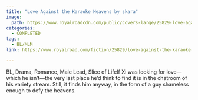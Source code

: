 ```yaml
---
title: "Love Against the Karaoke Heavens by skara"
image:
  path: https://www.royalroadcdn.com/public/covers-large/25829-love-against-the-karaoke-heavens.jpg
categories:
  - COMPLETED
tags:
  - BL/MLM
link: https://www.royalroad.com/fiction/25829/love-against-the-karaoke-heavens

---
```

BL, Drama, Romance, Male Lead, Slice of LifeIf Xi was looking for love—which he isn’t—the very last place he’d think to find it is in the chatroom of his variety stream. Still, it finds him anyway, in the form of a guy shameless enough to defy the heavens.

